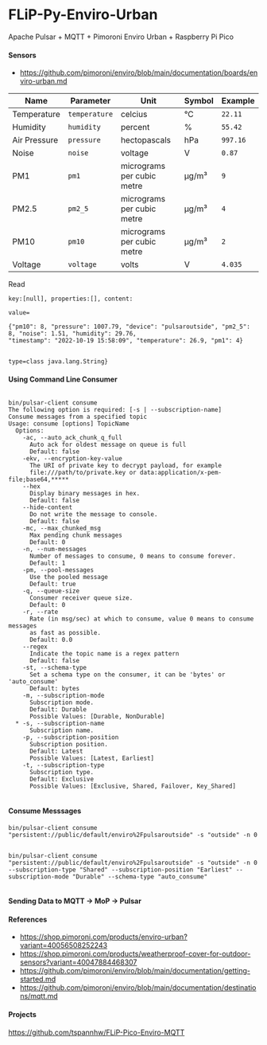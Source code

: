 # FLiP-Py-Enviro-Urban

Apache Pulsar + MQTT + Pimoroni Enviro Urban + Raspberry Pi Pico

#### Sensors

* https://github.com/pimoroni/enviro/blob/main/documentation/boards/enviro-urban.md

|Name|Parameter|Unit|Symbol|Example|
|---|---|---|---|---|
|Temperature|`temperature`|celcius|°C|`22.11`|
|Humidity|`humidity`|percent|%|`55.42`|
|Air Pressure|`pressure`|hectopascals|hPa|`997.16`|
|Noise|`noise`|voltage|V|`0.87`|
|PM1|`pm1`|micrograms per cubic metre|µg/m³|`9`|
|PM2.5|`pm2_5`|micrograms per cubic metre|µg/m³|`4`|
|PM10|`pm10`|micrograms per cubic metre|µg/m³|`2`|
|Voltage|`voltage`|volts|V|`4.035`|

Read

````
key:[null], properties:[], content:

value=

{"pm10": 8, "pressure": 1007.79, "device": "pulsaroutside", "pm2_5": 8, "noise": 1.51, "humidity": 29.76, 
"timestamp": "2022-10-19 15:58:09", "temperature": 26.9, "pm1": 4}


type=class java.lang.String}

````


#### Using Command Line Consumer

````

bin/pulsar-client consume
The following option is required: [-s | --subscription-name]
Consume messages from a specified topic
Usage: consume [options] TopicName
  Options:
    -ac, --auto_ack_chunk_q_full
      Auto ack for oldest message on queue is full
      Default: false
    -ekv, --encryption-key-value
      The URI of private key to decrypt payload, for example
      file:///path/to/private.key or data:application/x-pem-file;base64,*****
    --hex
      Display binary messages in hex.
      Default: false
    --hide-content
      Do not write the message to console.
      Default: false
    -mc, --max_chunked_msg
      Max pending chunk messages
      Default: 0
    -n, --num-messages
      Number of messages to consume, 0 means to consume forever.
      Default: 1
    -pm, --pool-messages
      Use the pooled message
      Default: true
    -q, --queue-size
      Consumer receiver queue size.
      Default: 0
    -r, --rate
      Rate (in msg/sec) at which to consume, value 0 means to consume messages
      as fast as possible.
      Default: 0.0
    --regex
      Indicate the topic name is a regex pattern
      Default: false
    -st, --schema-type
      Set a schema type on the consumer, it can be 'bytes' or 'auto_consume'
      Default: bytes
    -m, --subscription-mode
      Subscription mode.
      Default: Durable
      Possible Values: [Durable, NonDurable]
  * -s, --subscription-name
      Subscription name.
    -p, --subscription-position
      Subscription position.
      Default: Latest
      Possible Values: [Latest, Earliest]
    -t, --subscription-type
      Subscription type.
      Default: Exclusive
      Possible Values: [Exclusive, Shared, Failover, Key_Shared]
      
````

#### Consume Messsages

````
bin/pulsar-client consume "persistent://public/default/enviro%2Fpulsaroutside" -s "outside" -n 0


bin/pulsar-client consume "persistent://public/default/enviro%2Fpulsaroutside" -s "outside" -n 0 --subscription-type "Shared" --subscription-position "Earliest" --subscription-mode "Durable" --schema-type "auto_consume"


````

#### Sending Data to MQTT -> MoP -> Pulsar

#### References

* https://shop.pimoroni.com/products/enviro-urban?variant=40056508252243
* https://shop.pimoroni.com/products/weatherproof-cover-for-outdoor-sensors?variant=40047884468307
* https://github.com/pimoroni/enviro/blob/main/documentation/getting-started.md
* https://github.com/pimoroni/enviro/blob/main/documentation/destinations/mqtt.md

#### Projects

https://github.com/tspannhw/FLiP-Pico-Enviro-MQTT

